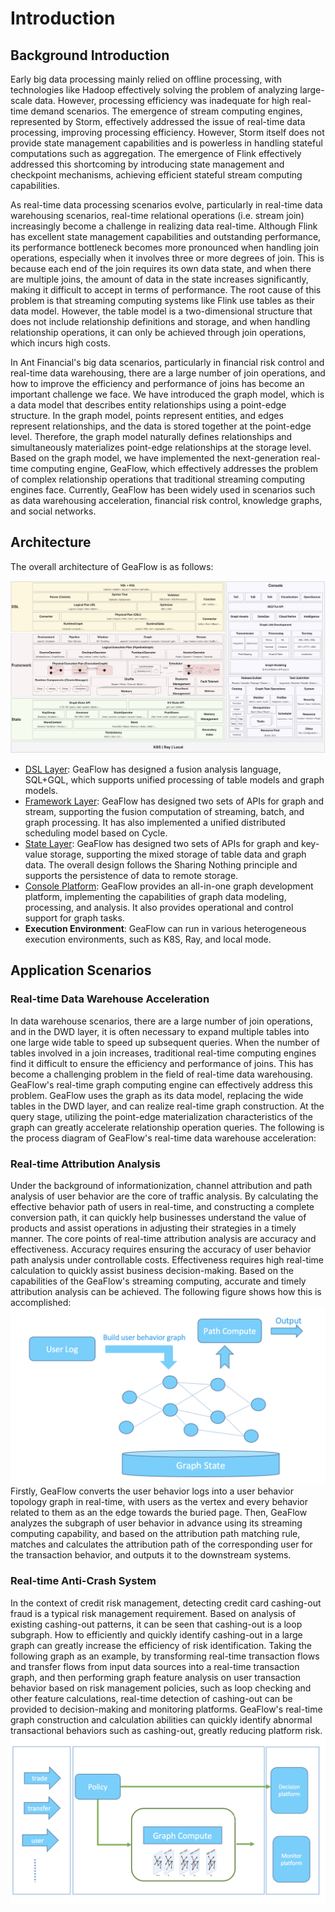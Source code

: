 # Introduction

## Background Introduction
Early big data processing mainly relied on offline processing, with technologies like Hadoop effectively solving 
the problem of analyzing large-scale data. However, processing efficiency was inadequate for high real-time demand scenarios. The emergence of stream computing engines, represented by Storm, effectively addressed the issue of real-time data processing, improving processing efficiency. However, Storm itself does not provide state management capabilities and is powerless in handling stateful computations such as aggregation. The emergence of Flink effectively addressed this shortcoming by introducing state management and checkpoint mechanisms, achieving efficient stateful stream computing capabilities.

As real-time data processing scenarios evolve, particularly in real-time data warehousing scenarios, real-time 
relational operations (i.e. stream join) increasingly become a challenge in realizing data real-time. Although Flink has excellent state management capabilities and outstanding performance, its performance bottleneck becomes more pronounced when handling join operations, especially when it involves three or more degrees of join. This is because each end of the join requires its own data state, and when there are multiple joins, the amount of data in the state increases significantly, making it difficult to accept in terms of performance. The root cause of this problem is that streaming computing systems like Flink use tables as their data model. However, the table model is a two-dimensional structure that does not include relationship definitions and storage, and when handling relationship operations, it can only be achieved through join operations, which incurs high costs.

In Ant Financial's big data scenarios, particularly in financial risk control and real-time data warehousing, there 
are a large number of join operations, and how to improve the efficiency and performance of joins has become an important challenge we face. We have introduced the graph model, which is a data model that describes entity relationships using a point-edge structure. In the graph model, points represent entities, and edges represent relationships, and the data is stored together at the point-edge level. Therefore, the graph model naturally defines relationships and simultaneously materializes point-edge relationships at the storage level. Based on the graph model, we have implemented the next-generation real-time computing engine, GeaFlow, which effectively addresses the problem of complex relationship operations that traditional streaming computing engines face. Currently, GeaFlow has been widely used in scenarios such as data warehousing acceleration, financial risk control, knowledge graphs, and social networks.

## Architecture

The overall architecture of GeaFlow is as follows:

![geaflow_arch](../../static/img/geaflow_arch_new.png)

* [DSL Layer](4.concepts/2.dsl_principle.md): GeaFlow has designed a fusion analysis language, SQL+GQL, which supports unified processing of table models and graph models.
* [Framework Layer](4.concepts/3.framework_principle.md): GeaFlow has designed two sets of APIs for graph and stream, supporting the fusion computation of streaming, batch, and graph processing. It has also implemented a unified distributed scheduling model based on Cycle.
* [State Layer](4.concepts/4.state_principle.md): GeaFlow has designed two sets of APIs for graph and key-value storage, supporting the mixed storage of table data and graph data. The overall design follows the Sharing Nothing principle and supports the persistence of data to remote storage.
* [Console Platform](4.concepts/5.console_principle.md): GeaFlow provides an all-in-one graph development platform, implementing the capabilities of graph data modeling, processing, and analysis. It also provides operational and control support for graph tasks.
* **Execution Environment**: GeaFlow can run in various heterogeneous execution environments, such as K8S, Ray, and local mode.

## Application Scenarios

### Real-time Data Warehouse Acceleration
In data warehouse scenarios, there are a large number of join operations, and in the DWD layer, it is often necessary to expand multiple tables into one large wide table to speed up subsequent queries. When the number of tables involved in a join increases, traditional real-time computing engines find it difficult to ensure the efficiency and performance of joins. This has become a challenging problem in the field of real-time data warehousing. GeaFlow's real-time graph computing engine can effectively address this problem. GeaFlow uses the graph as its data model, replacing the wide tables in the DWD layer, and can realize real-time graph construction. At the query stage, utilizing the point-edge materialization characteristics of the graph can greatly accelerate relationship operation queries. The following is the process diagram of GeaFlow's real-time data warehouse acceleration:

### Real-time Attribution Analysis
Under the background of informationization, channel attribution and path analysis of user behavior are the core of traffic analysis. By calculating the effective behavior path of users in real-time, and constructing a complete conversion path, it can quickly help businesses understand the value of products and assist operations in adjusting their strategies in a timely manner. The core points of real-time attribution analysis are accuracy and effectiveness. Accuracy requires ensuring the accuracy of user behavior path analysis under controllable costs. Effectiveness requires high real-time calculation to quickly assist business decision-making.
Based on the capabilities of the GeaFlow's streaming computing, accurate and timely attribution analysis can be achieved. The following figure shows how this is accomplished:
![attribution_analysis](../../static/img/guiyin_analysis.png)
Firstly, GeaFlow converts the user behavior logs into a user behavior topology graph in real-time, with users as the vertex and every behavior related to them as an the edge towards the buried page. Then, GeaFlow analyzes the subgraph of user behavior in advance using its streaming computing capability, and based on the attribution path matching rule, matches and calculates the attribution path of the corresponding user for the transaction behavior, and outputs it to the downstream systems.

### Real-time Anti-Crash System
In the context of credit risk management, detecting credit card cashing-out fraud is a typical risk management requirement. Based on analysis of existing cashing-out patterns, it can be seen that cashing-out is a loop subgraph. How to efficiently and quickly identify cashing-out in a large graph can greatly increase the efficiency of risk identification. Taking the following graph as an example, by transforming real-time transaction flows and transfer flows from input data sources into a real-time transaction graph, and then performing graph feature analysis on user transaction behavior based on risk management policies, such as loop checking and other feature calculations, real-time detection of cashing-out can be provided to decision-making and monitoring platforms. GeaFlow's real-time graph construction and calculation abilities can quickly identify abnormal transactional behaviors such as cashing-out, greatly reducing platform risk.
![real-anti-crash](../../static/img/fantaoxian.png)